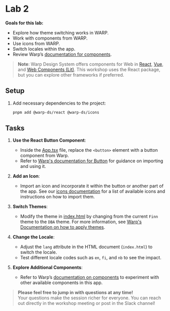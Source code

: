 # Lab 2

**Goals for this lab:**
- Explore how theme switching works in WARP.
- Work with components from WARP.
- Use icons from WARP.
- Switch locales within the app.
- Review Warp’s [documentation for components](https://warp-ds.github.io/docs/components/).

> **Note**: Warp Design System offers components for Web in [React](https://github.com/warp-ds/react), [Vue](https://github.com/warp-ds/vue), and [Web Components (Lit)](https://github.com/warp-ds/elements). This workshop uses the React package, but you can explore other frameworks if preferred.

## Setup

1. Add necessary dependencies to the project:
   ```bash
   pnpm add @warp-ds/react @warp-ds/icons
   ```

## Tasks
1. **Use the React Button Component**:
   - Inside the [App.tsx](../src/App.tsx) file, replace the `<button>` element with a button component from Warp.
   - Refer to [Warp's documentation for Button](https://warp-ds.github.io/docs/components/buttons/) for guidance on importing and using it.

2. **Add an Icon**:
   - Import an icon and incorporate it within the button or another part of the app. See our [icons documentation](https://warp-ds.github.io/docs/components/icons/) for a list of available icons and instructions on how to import them.

3. **Switch Themes**:
   - Modify the theme in [index.html](../index.html) by changing from the current `Finn` theme to the `DBA` theme. For more information, see [Warp's Documentation on how to apply themes](https://warp-ds.github.io/docs/get-started/developers/web/#_2-apply-theme).

4. **Change the Locale**:
   - Adjust the `lang` attribute in the HTML document (`index.html`) to switch the locale.
   - Test different locale codes such as `en`, `fi`, and `nb` to see the impact.

5. **Explore Additional Components**:
   - Refer to Warp’s [documentation on components](https://warp-ds.github.io/docs/components/) to experiment with other available components in this app.

> **Please feel free to jump in with questions at any time!**  
> Your questions make the session richer for everyone. You can reach out directly in the workshop meeting or post in the Slack channel!

